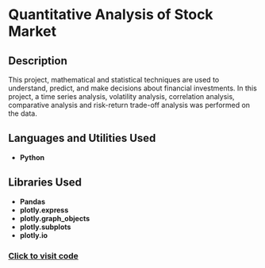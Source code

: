 <h1>Quantitative Analysis of Stock Market</h1>




<h2>Description</h2>
This project, mathematical and statistical techniques are used to understand, predict, and make decisions about financial investments. In this project, a time series analysis, volatility analysis, correlation analysis, comparative analysis and risk-return trade-off analysis was performed on the data.
<br />


<h2>Languages and Utilities Used</h2>

- <b>Python</b> 
  

<h2>Libraries Used </h2>

- <b>Pandas</b>
- <b>plotly.express</b>
- <b>plotly.graph_objects</b>
- <b>plotly.subplots</b>
- <b>plotly.io</b>

 ### [Click to visit code](https://github.com/KFrimps/Quantitative-Analysis-of-Stock-Market/blob/main/Quantitative%20Analysis%20of%20Stock%20Market.ipynb)
